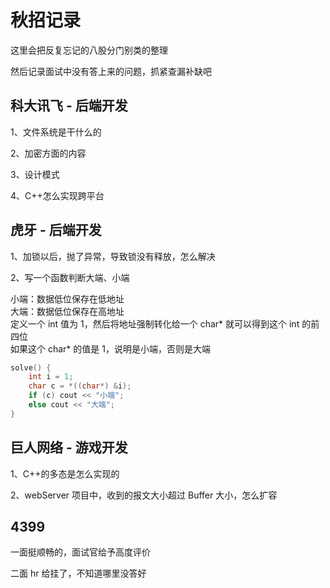 # 秋招记录

这里会把反复忘记的八股分门别类的整理

然后记录面试中没有答上来的问题，抓紧查漏补缺吧


## 科大讯飞 - 后端开发

1、文件系统是干什么的

2、加密方面的内容

3、设计模式

4、C++怎么实现跨平台


## 虎牙 - 后端开发

1、加锁以后，抛了异常，导致锁没有释放，怎么解决

2、写一个函数判断大端、小端

小端：数据低位保存在低地址    
大端：数据低位保存在高地址    
定义一个 int 值为 1，然后将地址强制转化给一个 char* 就可以得到这个 int 的前四位    
如果这个 char* 的值是 1，说明是小端，否则是大端    
```c++
solve() {
    int i = 1;
    char c = *((char*) &i);
    if (c) cout << "小端";
    else cout << "大端";
}
```

## 巨人网络 - 游戏开发

1、C++的多态是怎么实现的

2、webServer 项目中，收到的报文大小超过 Buffer 大小，怎么扩容

## 4399

一面挺顺畅的，面试官给予高度评价

二面 hr 给挂了，不知道哪里没答好
